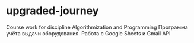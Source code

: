 # upgraded-journey
Course work for discipline Algorithmization and Programming
Программа учёта выдачи оборудования. Работа с Google Sheets и Gmail API
